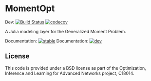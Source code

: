 # MomentOpt

Dev: [![Build Status][build-img]][build-url] [![codecov][codecov-img]][codecov-url]

A Julia modeling layer for the Generalized Moment Problem.

Documentation: [![stable][docs-img]][docs-url]
Documentation: [![dev][docs-img]][docs-url-dev]


## License

This code is provided under a BSD license as part of the Optimization, Inference and Learning for Advanced Networks project, C18014.


[build-img]: https://travis-ci.org/lanl-ansi/MomentOpt.jl.svg?branch=master
[build-url]: https://travis-ci.org/lanl-ansi/MomentOpt.jl
[codecov-img]: https://codecov.io/gh/lanl-ansi/MomentOpt.jl/branch/master/graph/badge.svg
[codecov-url]: https://codecov.io/gh/lanl-ansi/MomentOpt.jl
[docs-img]: https://img.shields.io/badge/docs-stable-blue.svg
[docs-url]: https://lanl-ansi.github.io/MomentOpt.jl/stable/
[docs-url-dev]: https://lanl-ansi.github.io/MomentOpt.jl/dev/

